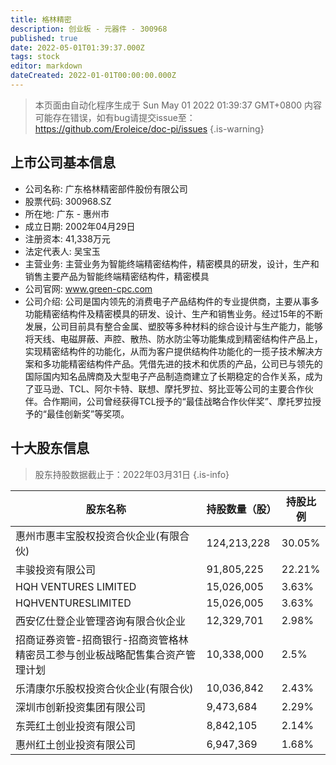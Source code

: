 ```yaml
---
title: 格林精密
description: 创业板 - 元器件 - 300968
published: true
date: 2022-05-01T01:39:37.000Z
tags: stock
editor: markdown
dateCreated: 2022-01-01T00:00:00.000Z
---
```


> 本页面由自动化程序生成于 Sun May 01 2022 01:39:37 GMT+0800
> 内容可能存在错误，如有bug请提交issue至：https://github.com/Eroleice/doc-pi/issues
{.is-warning}

## 上市公司基本信息
- 公司名称: 广东格林精密部件股份有限公司
- 股票代码: 300968.SZ
- 所在地: 广东 - 惠州市
- 成立日期: 2002年04月29日
- 注册资本: 41,338万元
- 法定代表人: 吴宝玉
- 主营业务: 主营业务为智能终端精密结构件，精密模具的研发，设计，生产和销售主要产品为智能终端精密结构件，精密模具
- 公司官网: www.green-cpc.com
- 公司介绍: 公司是国内领先的消费电子产品结构件的专业提供商，主要从事多功能精密结构件及精密模具的研发、设计、生产和销售业务。经过15年的不断发展，公司目前具有整合金属、塑胶等多种材料的综合设计与生产能力，能够将天线、电磁屏蔽、声腔、散热、防水防尘等功能集成到精密结构件产品上，实现精密结构件的功能化，从而为客户提供结构件功能化的一揽子技术解决方案和多功能精密结构件产品。凭借先进的技术和优质的产品，公司已与领先的国际国内知名品牌商及大型电子产品制造商建立了长期稳定的合作关系，成为了亚马逊、TCL、阿尔卡特、联想、摩托罗拉、努比亚等公司的主要合作伙伴。合作期间，公司曾经获得TCL授予的“最佳战略合作伙伴奖”、摩托罗拉授予的“最佳创新奖”等奖项。


## 十大股东信息
> 股东持股数据截止于：2022年03月31日
{.is-info}

| 股东名称 | 持股数量（股） | 持股比例 |
| --- | --- | --- |
| 惠州市惠丰宝股权投资合伙企业(有限合伙) | 124,213,228 | 30.05% |
| 丰骏投资有限公司 | 91,805,225 | 22.21% |
| HQH VENTURES LIMITED | 15,026,005 | 3.63% |
| HQHVENTURESLIMITED | 15,026,005 | 3.63% |
| 西安亿仕登企业管理咨询有限合伙企业 | 12,329,701 | 2.98% |
| 招商证券资管-招商银行-招商资管格林精密员工参与创业板战略配售集合资产管理计划 | 10,338,000 | 2.5% |
| 乐清康尔乐股权投资合伙企业(有限合伙) | 10,036,842 | 2.43% |
| 深圳市创新投资集团有限公司 | 9,473,684 | 2.29% |
| 东莞红土创业投资有限公司 | 8,842,105 | 2.14% |
| 惠州红土创业投资有限公司 | 6,947,369 | 1.68% |




